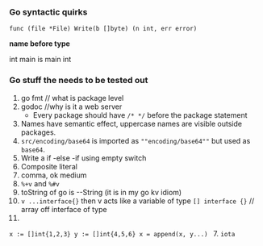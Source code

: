 ### Go syntactic quirks

```
func (file *File) Write(b []byte) (n int, err error)
```

**name before type**

int main  is main int


### Go stuff the needs to be tested out

1. go fmt // what is package level
2. godoc //why is it a web server
    * Every package should have `/* */` before the package statement
3. Names have semantic effect, uppercase names are visible outside packages.
4. `src/encoding/base64` is imported as `""encoding/base64""` but used as `base64`. 
5. Write a if -else -if using empty switch
1. Composite literal
2. comma, ok medium
3. `%+v` and `%#v` 
4. toString of go is  --String (it is in my go kv idiom)
5. `v ...interface{}` then v acts like a variable of type `[] interface {}` 
 // array off interface of type 
6. 
`x := []int{1,2,3}
y := []int{4,5,6}
x = append(x, y...)
`
7. `iota`
